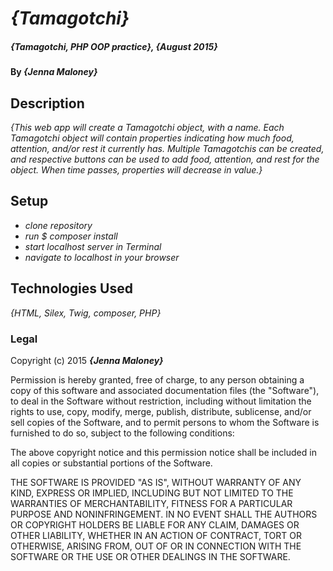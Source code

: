 # _{Tamagotchi}_

##### _{Tamagotchi, PHP OOP practice}, {August 2015}_

#### By _**{Jenna Maloney}**_

## Description

_{This web app will create a Tamagotchi object, with a name. Each Tamagotchi object will contain properties indicating how much food, attention, and/or rest it currently has. Multiple Tamagotchis can be created, and respective buttons can be used to add food, attention, and rest for the object. When time passes, properties will decrease in value.}_

## Setup

* _clone repository_
* _run $ composer install_
* _start localhost server in Terminal_
* _navigate to localhost in your browser_


## Technologies Used

_{HTML, Silex, Twig, composer, PHP}_

### Legal

Copyright (c) 2015 **_{Jenna Maloney}_**


Permission is hereby granted, free of charge, to any person obtaining a copy
of this software and associated documentation files (the "Software"), to deal
in the Software without restriction, including without limitation the rights
to use, copy, modify, merge, publish, distribute, sublicense, and/or sell
copies of the Software, and to permit persons to whom the Software is
furnished to do so, subject to the following conditions:

The above copyright notice and this permission notice shall be included in
all copies or substantial portions of the Software.

THE SOFTWARE IS PROVIDED "AS IS", WITHOUT WARRANTY OF ANY KIND, EXPRESS OR
IMPLIED, INCLUDING BUT NOT LIMITED TO THE WARRANTIES OF MERCHANTABILITY,
FITNESS FOR A PARTICULAR PURPOSE AND NONINFRINGEMENT. IN NO EVENT SHALL THE
AUTHORS OR COPYRIGHT HOLDERS BE LIABLE FOR ANY CLAIM, DAMAGES OR OTHER
LIABILITY, WHETHER IN AN ACTION OF CONTRACT, TORT OR OTHERWISE, ARISING FROM,
OUT OF OR IN CONNECTION WITH THE SOFTWARE OR THE USE OR OTHER DEALINGS IN
THE SOFTWARE.
